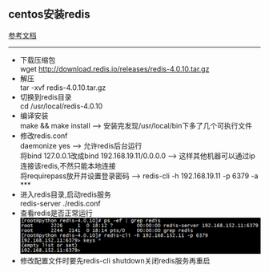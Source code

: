 ## centos安装redis
[参考文档](https://www.cnblogs.com/freeweb/p/5276558.html)
***
- 下载压缩包  
wget http://download.redis.io/releases/redis-4.0.10.tar.gz
- 解压  
tar -xvf redis-4.0.10.tar.gz  
- 切换到redis目录  
cd /usr/local/redis-4.0.10  
- 编译安装  
make && make install  --> 安装完发现/usr/local/bin下多了几个可执行文件
- 修改redis.conf  
daemonize yes  --> 允许redis后台运行  
将bind 127.0.0.1改成bind 192.168.19.11/0.0.0.0  --> 这样其他机器可以通过ip连接该redis,不然只能本地连接  
将requirepass放开并设置登录密码  --> redis-cli -h 192.168.19.11 -p 6379 -a ***  
- 进入redis目录,启动redis服务  
redis-server ./redis.conf
- 查看redis是否正常运行  
![](images/redis连接.png)
- 修改配置文件时要先redis-cli shutdown关闭redis服务再重启